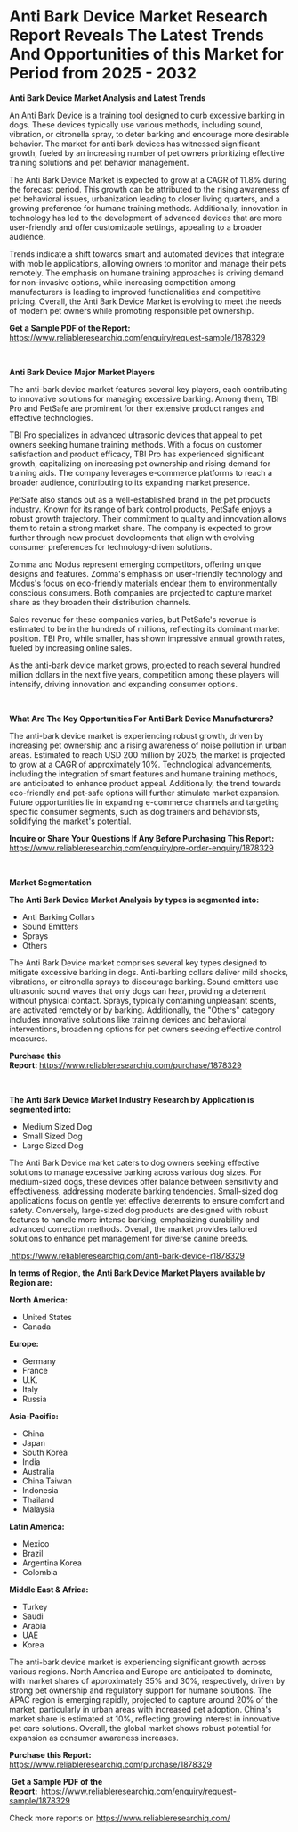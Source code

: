 <p><h1>Anti Bark Device Market Research Report Reveals The Latest Trends And Opportunities of this Market for Period from 2025 - 2032</h1></p><p><strong>Anti Bark Device Market Analysis and Latest Trends</strong></p>
<p><p>An Anti Bark Device is a training tool designed to curb excessive barking in dogs. These devices typically use various methods, including sound, vibration, or citronella spray, to deter barking and encourage more desirable behavior. The market for anti bark devices has witnessed significant growth, fueled by an increasing number of pet owners prioritizing effective training solutions and pet behavior management.</p><p>The Anti Bark Device Market is expected to grow at a CAGR of 11.8% during the forecast period. This growth can be attributed to the rising awareness of pet behavioral issues, urbanization leading to closer living quarters, and a growing preference for humane training methods. Additionally, innovation in technology has led to the development of advanced devices that are more user-friendly and offer customizable settings, appealing to a broader audience.</p><p>Trends indicate a shift towards smart and automated devices that integrate with mobile applications, allowing owners to monitor and manage their pets remotely. The emphasis on humane training approaches is driving demand for non-invasive options, while increasing competition among manufacturers is leading to improved functionalities and competitive pricing. Overall, the Anti Bark Device Market is evolving to meet the needs of modern pet owners while promoting responsible pet ownership.</p></p>
<p><strong>Get a Sample PDF of the Report:&nbsp;</strong> <a href="https://www.reliableresearchiq.com/enquiry/request-sample/1878329?utm_campaign=99&utm_medium=2&utm_source=Github&utm_content=ia&utm_term=08022025&utm_id=anti-bark-device">https://www.reliableresearchiq.com/enquiry/request-sample/1878329</a></p>
<p>&nbsp;</p>
<p><strong>Anti Bark Device Major Market Players</strong></p>
<p><p>The anti-bark device market features several key players, each contributing to innovative solutions for managing excessive barking. Among them, TBI Pro and PetSafe are prominent for their extensive product ranges and effective technologies.</p><p>TBI Pro specializes in advanced ultrasonic devices that appeal to pet owners seeking humane training methods. With a focus on customer satisfaction and product efficacy, TBI Pro has experienced significant growth, capitalizing on increasing pet ownership and rising demand for training aids. The company leverages e-commerce platforms to reach a broader audience, contributing to its expanding market presence.</p><p>PetSafe also stands out as a well-established brand in the pet products industry. Known for its range of bark control products, PetSafe enjoys a robust growth trajectory. Their commitment to quality and innovation allows them to retain a strong market share. The company is expected to grow further through new product developments that align with evolving consumer preferences for technology-driven solutions.</p><p>Zomma and Modus represent emerging competitors, offering unique designs and features. Zomma's emphasis on user-friendly technology and Modus's focus on eco-friendly materials endear them to environmentally conscious consumers. Both companies are projected to capture market share as they broaden their distribution channels.</p><p>Sales revenue for these companies varies, but PetSafe's revenue is estimated to be in the hundreds of millions, reflecting its dominant market position. TBI Pro, while smaller, has shown impressive annual growth rates, fueled by increasing online sales.</p><p>As the anti-bark device market grows, projected to reach several hundred million dollars in the next five years, competition among these players will intensify, driving innovation and expanding consumer options.</p></p>
<p>&nbsp;</p>
<p><strong>What Are The Key Opportunities For Anti Bark Device Manufacturers?</strong></p>
<p><p>The anti-bark device market is experiencing robust growth, driven by increasing pet ownership and a rising awareness of noise pollution in urban areas. Estimated to reach USD 200 million by 2025, the market is projected to grow at a CAGR of approximately 10%. Technological advancements, including the integration of smart features and humane training methods, are anticipated to enhance product appeal. Additionally, the trend towards eco-friendly and pet-safe options will further stimulate market expansion. Future opportunities lie in expanding e-commerce channels and targeting specific consumer segments, such as dog trainers and behaviorists, solidifying the market's potential.</p></p>
<p><strong>Inquire or Share Your Questions If Any Before Purchasing This Report:</strong> <a href="https://www.reliableresearchiq.com/enquiry/pre-order-enquiry/1878329?utm_campaign=99&utm_medium=2&utm_source=Github&utm_content=ia&utm_term=08022025&utm_id=anti-bark-device">https://www.reliableresearchiq.com/enquiry/pre-order-enquiry/1878329</a></p>
<p>&nbsp;</p>
<p><strong>Market Segmentation</strong></p>
<p><strong>The Anti Bark Device Market Analysis by types is segmented into:</strong></p>
<p><ul><li>Anti Barking Collars</li><li>Sound Emitters</li><li>Sprays</li><li>Others</li></ul></p>
<p><p>The Anti Bark Device market comprises several key types designed to mitigate excessive barking in dogs. Anti-barking collars deliver mild shocks, vibrations, or citronella sprays to discourage barking. Sound emitters use ultrasonic sound waves that only dogs can hear, providing a deterrent without physical contact. Sprays, typically containing unpleasant scents, are activated remotely or by barking. Additionally, the "Others" category includes innovative solutions like training devices and behavioral interventions, broadening options for pet owners seeking effective control measures.</p></p>
<p><strong>Purchase this Report:&nbsp;</strong><a href="https://www.reliableresearchiq.com/purchase/1878329?utm_campaign=99&utm_medium=2&utm_source=Github&utm_content=ia&utm_term=08022025&utm_id=anti-bark-device">https://www.reliableresearchiq.com/purchase/1878329</a></p>
<p>&nbsp;</p>
<p><strong>The Anti Bark Device Market Industry Research by Application is segmented into:</strong></p>
<p><ul><li>Medium Sized Dog</li><li>Small Sized Dog</li><li>Large Sized Dog</li></ul></p>
<p><p>The Anti Bark Device market caters to dog owners seeking effective solutions to manage excessive barking across various dog sizes. For medium-sized dogs, these devices offer balance between sensitivity and effectiveness, addressing moderate barking tendencies. Small-sized dog applications focus on gentle yet effective deterrents to ensure comfort and safety. Conversely, large-sized dog products are designed with robust features to handle more intense barking, emphasizing durability and advanced correction methods. Overall, the market provides tailored solutions to enhance pet management for diverse canine breeds.</p></p>
<p><a href="https://www.reliableresearchiq.com/anti-bark-device-r1878329?utm_campaign=99&utm_medium=2&utm_source=Github&utm_content=ia&utm_term=08022025&utm_id=anti-bark-device">&nbsp;https://www.reliableresearchiq.com/anti-bark-device-r1878329</a></p>
<p><strong>In terms of Region, the Anti Bark Device Market Players available by Region are:</strong></p>
<p>
    <p> <strong> North America: </strong>
        <ul>
            <li>United States</li>
            <li>Canada</li>
        </ul>
        </p> 
    <p> <strong> Europe: </strong>
        <ul>
            <li>Germany</li>
            <li>France</li>
            <li>U.K.</li>
            <li>Italy</li>
            <li>Russia</li>
        </ul>
        </p> 
    <p> <strong> Asia-Pacific: </strong>
        <ul>
            <li>China</li>
            <li>Japan</li>
            <li>South Korea</li>
            <li>India</li>
            <li>Australia</li>
            <li>China Taiwan</li>
            <li>Indonesia</li>
            <li>Thailand</li>
            <li>Malaysia</li>
        </ul>
        </p> 
    <p> <strong> Latin America: </strong>
        <ul>
            <li>Mexico</li>
            <li>Brazil</li>
            <li>Argentina Korea</li>
            <li>Colombia</li>
        </ul>
        </p> 
    <p> <strong> Middle East & Africa: </strong>
        <ul>
            <li>Turkey</li>
            <li>Saudi</li>
            <li>Arabia</li>
            <li>UAE</li>
            <li>Korea</li>
        </ul>
    </p>
    </p>
<p><p>The anti-bark device market is experiencing significant growth across various regions. North America and Europe are anticipated to dominate, with market shares of approximately 35% and 30%, respectively, driven by strong pet ownership and regulatory support for humane solutions. The APAC region is emerging rapidly, projected to capture around 20% of the market, particularly in urban areas with increased pet adoption. China's market share is estimated at 10%, reflecting growing interest in innovative pet care solutions. Overall, the global market shows robust potential for expansion as consumer awareness increases.</p></p>
<p><strong>Purchase this Report: </strong><a href="https://www.reliableresearchiq.com/purchase/1878329?utm_campaign=99&utm_medium=2&utm_source=Github&utm_content=ia&utm_term=08022025&utm_id=anti-bark-device">https://www.reliableresearchiq.com/purchase/1878329</a></p>
<p>&nbsp;<strong>Get a Sample PDF of the Report:&nbsp;&nbsp;</strong><a href="https://www.reliableresearchiq.com/enquiry/request-sample/1878329?utm_campaign=99&utm_medium=2&utm_source=Github&utm_content=ia&utm_term=08022025&utm_id=anti-bark-device">https://www.reliableresearchiq.com/enquiry/request-sample/1878329</a></p>
<p><strong></strong></p>
<p>Check more reports on <a href="https://www.reliableresearchiq.com/?utm_campaign=99&utm_medium=2&utm_source=Github&utm_content=ia&utm_term=08022025&utm_id=anti-bark-device">https://www.reliableresearchiq.com/</a></p>